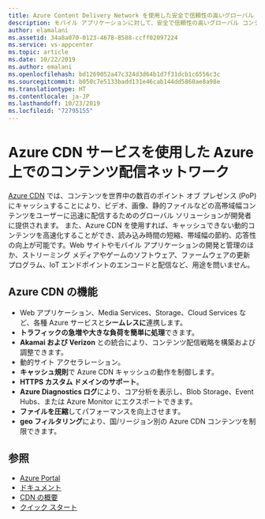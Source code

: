 ```yaml
---
title: Azure Content Delivery Network を使用した安全で信頼性の高いグローバル コンテンツ配信と高速化
description: モバイル アプリケーションに対して、安全で信頼性の高いグローバル コンテンツ配信を作成するためのサービスについて説明します。
author: elamalani
ms.assetid: 34a8a070-0123-4678-8588-ccff02097224
ms.service: vs-appcenter
ms.topic: article
ms.date: 10/22/2019
ms.author: emalani
ms.openlocfilehash: bd1269052a47c324d3d64b1d7f31dcb1c6556c3c
ms.sourcegitcommit: b050c7e5133badd131e46cab144dd5860ae8a98e
ms.translationtype: HT
ms.contentlocale: ja-JP
ms.lasthandoff: 10/23/2019
ms.locfileid: "72795155"
---
```

# <a name="content-delivery-network-on-azure-with-azure-cdn-service"></a>Azure CDN サービスを使用した Azure 上でのコンテンツ配信ネットワーク
[Azure CDN](https://azure.microsoft.com/services/cdn/) では、コンテンツを世界中の数百のポイント オブ プレゼンス (PoP) にキャッシュすることにより、ビデオ、画像、静的ファイルなどの高帯域幅コンテンツをユーザーに迅速に配信するためのグローバル ソリューションが開発者に提供されます。 また、Azure CDN を使用すれば、キャッシュできない動的コンテンツを高速化することができ、読み込み時間の短縮、帯域幅の節約、応答性の向上が可能です。Web サイトやモバイル アプリケーションの開発と管理のほか、ストリーミング メディアやゲームのソフトウェア、ファームウェアの更新プログラム、IoT エンドポイントのエンコードと配信など、用途を問いません。

## <a name="azure-cdn-features"></a>Azure CDN の機能
  - Web アプリケーション、Media Services、Storage、Cloud Services など、各種 Azure サービスと**シームレスに**連携します。
  - **トラフィックの急増や大きな負荷を簡単に処理**できます。
  - **Akamai および Verizon** との統合により、コンテンツ配信戦略を構築および調整できます。
  - 動的サイト アクセラレーション。
  - **キャッシュ規則**で Azure CDN キャッシュの動作を制御します。
  - **HTTPS カスタム ドメインのサポート**。
  - **Azure Diagnostics ログ**により、コア分析を表示し、Blob Storage、Event Hubs、または Azure Monitor にエクスポートできます。
  - **ファイルを圧縮**してパフォーマンスを向上させます。
  - **geo フィルタリング**により、国/リージョン別の Azure CDN コンテンツを制限できます。

## <a name="references"></a>参照
  - [Azure Portal](https://portal.azure.com)
  - [ドキュメント](/azure/cdn/)
  - [CDN の概要](/azure/cdn/cdn-create-new-endpoint)
  - [クイック スタート](/azure/cdn/cdn-create-new-endpoint)

